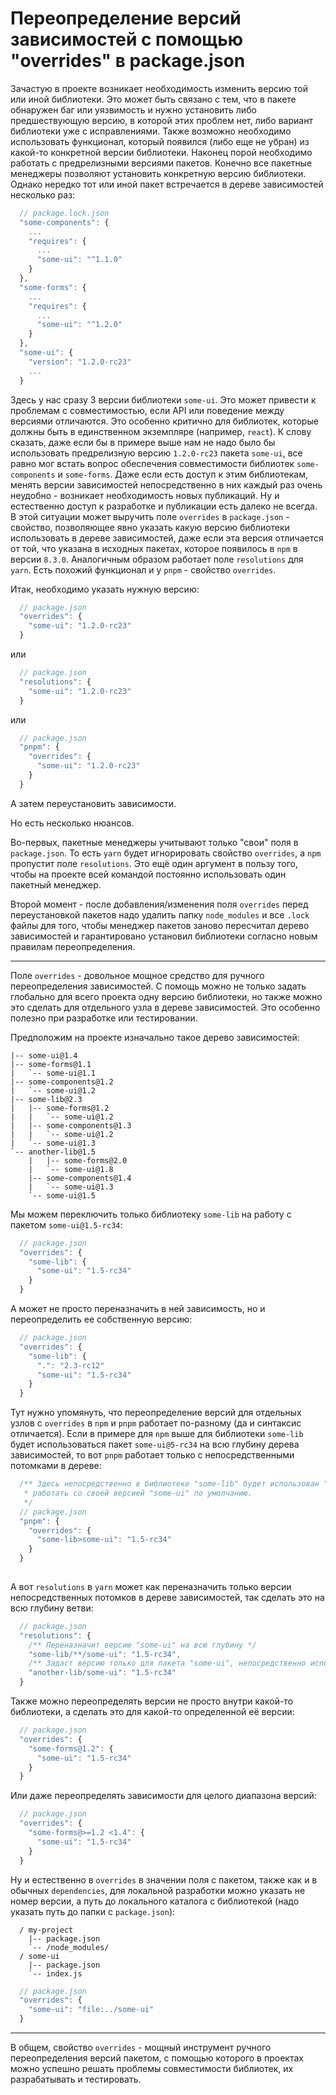   # Переопределение версий зависимостей с помощью "overrides" в package.json #

  Зачастую в проекте возникает необходимость изменить версию той или иной библиотеки. Это может быть связано с тем, что в пакете обнаружен
баг или уязвимость и нужно установить либо предшествующую версию, в которой этих проблем нет, либо вариант библиотеки уже с исправлениями. Также возможно необходимо
использовать функционал, который появился (либо еще  не убран) из какой-то конкретной версии библиотеки. Наконец порой необходимо работать с предрелизными версиями пакетов.
  Конечно все пакетные менеджеры позволяют установить конкретную версию библиотеки. Однако нередко тот или иной пакет встречается в дереве зависимостей несколько раз:

```javascript
  // package.lock.json
  "some-components": {
    ...
    "requires": {
      ...
      "some-ui": "^1.1.0"
    }
  },
  "some-forms": {
    ...
    "requires": {
      ...
      "some-ui": "^1.2.0"
    }
  },
  "some-ui": {
    "version": "1.2.0-rc23"
    ...
  }
```

  Здесь у нас сразу 3 версии библиотеки `some-ui`. Это может привести к проблемам с совместимостью, если API или поведение между версиями отличаются. Это особенно критично для библиотек, которые
должны быть в единственном экземпляре (например, `react`). К слову сказать, даже если бы в примере выше нам не надо было бы использовать предрелизную версию `1.2.0-rc23` пакета `some-ui`,
все равно мог встать вопрос обеспечения совместимости библиотек `some-components` и `some-forms`. Даже если есть доступ к этим библиотекам, менять версии зависимостей непосредственно в них каждый раз очень неудобно - возникает необходимость новых публикаций. Ну и естественно доступ к разработке и публикации есть далеко не всегда.
  В этой ситуации может выручить поле `overrides` в `package.json` - свойство, позволяющее явно указать какую версию библиотеки использовать в дереве зависимостей, даже если эта версия отличается
  от той, что указана в исходных пакетах, которое появилось в `npm` в версии `8.3.0`. Аналогичным образом работает поле `resolutions` для `yarn`. Есть похожий функционал и у `pnpm` - свойство `overrides`.

  Итак, необходимо указать нужную версию:

```javascript
  // package.json
  "overrides": {
    "some-ui": "1.2.0-rc23"
  }
```
  или
```javascript
  // package.json
  "resolutions": {
    "some-ui": "1.2.0-rc23"
  }
```
  или 
```javascript
  // package.json
  "pnpm": {
    "overrides": {
      "some-ui": "1.2.0-rc23"
    }
  }
```
  А затем переустановить зависимости.

Но есть несколько нюансов.

Во-первых, пакетные менеджеры учитывают только "свои" поля в `package.json`. То есть `yarn` будет игнорировать свойство `overrides`, а `npm` пропустит поле `resolutions`. 
Это ещё один аргумент в пользу того, чтобы на проекте всей командой постоянно использовать один пакетный менеджер.

Второй момент - после добавления/изменения поля `overrides` перед переустановкой пакетов надо удалить папку `node_modules` и все `.lock` файлы для того, чтобы
менеджер пакетов заново пересчитал дерево зависимостей и гарантировано установил библиотеки согласно новым правилам переопределения.

_______

Поле `overrides` - довольное мощное средство для ручного переопределения зависимостей. C помощь можно не только задать глобально для всего проекта одну версию библиотеки,
но также можно это сделать для отдельного узла в дереве зависимостей. Это особенно полезно при разработке или тестировании.

Предположим на проекте изначально такое дерево зависимостей:

````
|-- some-ui@1.4
|-- some-forms@1.1
|   `-- some-ui@1.1
|-- some-components@1.2
|   `-- some-ui@1.2
|-- some-lib@2.3
|   |-- some-forms@1.2
|   |   `-- some-ui@1.2
|   |-- some-components@1.3
|   |   `-- some-ui@1.2
|   `-- some-ui@1.3
`-- another-lib@1.5
    |   |-- some-forms@2.0
    |   `-- some-ui@1.8
    |-- some-components@1.4
    |   `-- some-ui@1.3
    `-- some-ui@1.5
````

Мы можем переключить только библиотеку `some-lib` на работу с пакетом `some-ui@1.5-rc34`:

```javascript
  // package.json
  "overrides": {
    "some-lib": {
      "some-ui": "1.5-rc34"
    }
  }
```

А может не просто переназначить в ней зависимость, но и переопределить ее собственную версию:

```javascript
  // package.json
  "overrides": {
    "some-lib": {
      ".": "2.3-rc12"
      "some-ui": "1.5-rc34"
    }
  }
```

Тут нужно упомянуть, что переопределение версий для отдельных узлов с `overrides` в `npm` и `pnpm` работает по-разному (да и синтаксис отличается). Если в примере для `npm` выше
для библиотеки `some-lib` будет использоваться пакет `some-ui@5-rc34` на всю глубину дерева зависимостей, то вот `pnpm` работает только с непосредственными потомками в дереве:

```javascript
  /** Здесь непосредственно в библиотеке "some-lib" будет использован "some-ui@1.5-rc34", а вот пакет "some-form", который также используется в "some-lib", будет по-прежнему
   * работать со своей версией "some-ui" по умолчанию.
   */
  // package.json
  "pnpm": {
    "overrides": {
      "some-lib>some-ui": "1.5-rc34"
    }
  }
  
```

А вот `resolutions` в `yarn` может как переназначить только версии непосредственных потомков в дереве зависимостей, так сделать это на всю глубину ветви:

```javascript
  // package.json
  "resolutions": {
    /** Переназначит версию "some-ui" на всю глубину */
    "some-lib/**/some-ui": "1.5-rc34",
    /** Задаст версию только для пакета "some-ui", непосредственно используемого в "another-lib" */
    "another-lib/some-ui": "1.5-rc34"
  }
```

Также можно переопределять версии не просто внутри какой-то библиотеки, а сделать это для какой-то определенной её версии:

```javascript
  // package.json
  "overrides": {
    "some-forms@1.2": {
      "some-ui": "1.5-rc34"
    }
  }
```

Или даже переопределять зависимости для целого диапазона версий:

```javascript
  // package.json
  "overrides": {
    "some-forms@>=1.2 <1.4": {
      "some-ui": "1.5-rc34"
    }
  }
```


Ну и естественно в `overrides` в значении поля с пакетом, также как и в обычных `dependencies`, для локальной разработки можно указать не номер версии, а путь до локального каталога с библиотекой (надо указать путь до папки с `package.json`):

````
  / my-project
    |-- package.json
    `-- /node_modules/
  / some-ui
    |-- package.json
    `-- index.js

````

```javascript
  // package.json
  "overrides": {
    "some-ui": "file:../some-ui"
  }
```

______

В общем, свойство `overrides` - мощный инструмент ручного переопределения версий пакетом, с помощью которого в проектах можно успешно решать проблемы совместимости библиотек, их разрабатывать и тестировать.

